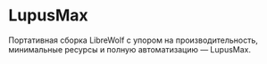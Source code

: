 # LupusMax
Портативная сборка LibreWolf с упором на производительность, минимальные ресурсы и полную автоматизацию — LupusMax.
